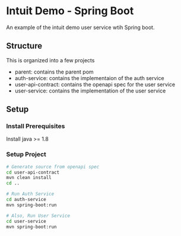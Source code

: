 # Intuit Demo - Spring Boot
An example of the intuit demo user service wtih Spring boot.

## Structure
This is organized into a few projects
- parent: contains the parent pom
- auth-service: contains the implementaion of the auth service
- user-api-contract: contains the openapi spec for the user service
- user-service: contains the implementation of the user service

## Setup

### Install Prerequisites
Install java >= 1.8

### Setup Project
```bash
# Generate source from openapi spec
cd user-api-contract
mvn clean install
cd ..

# Run Auth Service
cd auth-service
mvn spring-boot:run

# Also, Run User Service
cd user-service
mvn spring-boot:run
```
